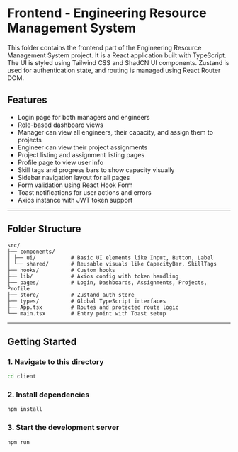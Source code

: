 # Frontend - Engineering Resource Management System

This folder contains the frontend part of the Engineering Resource Management System project. It is a React application built with TypeScript. The UI is styled using Tailwind CSS and ShadCN UI components. Zustand is used for authentication state, and routing is managed using React Router DOM.

## Features

- Login page for both managers and engineers
- Role-based dashboard views
- Manager can view all engineers, their capacity, and assign them to projects
- Engineer can view their project assignments
- Project listing and assignment listing pages
- Profile page to view user info
- Skill tags and progress bars to show capacity visually
- Sidebar navigation layout for all pages
- Form validation using React Hook Form
- Toast notifications for user actions and errors
- Axios instance with JWT token support

---

## Folder Structure

```
src/
├── components/
│ ├── ui/           # Basic UI elements like Input, Button, Label
│ └── shared/       # Reusable visuals like CapacityBar, SkillTags
├── hooks/          # Custom hooks
├── lib/            # Axios config with token handling
├── pages/          # Login, Dashboards, Assignments, Projects, Profile
├── store/          # Zustand auth store
├── types/          # Global TypeScript interfaces
├── App.tsx         # Routes and protected route logic
└── main.tsx        # Entry point with Toast setup

```

---

## Getting Started

### 1. Navigate to this directory

```bash
cd client
```

### 2. Install dependencies

```bash
npm install
```

### 3. Start the development server

```bash
npm run